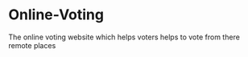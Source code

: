 # Online-Voting
The online voting website which helps voters helps to vote from there remote places
